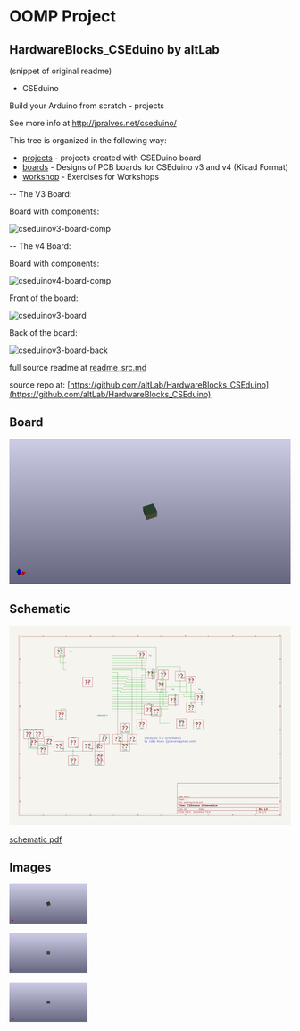 # OOMP Project  
## HardwareBlocks_CSEduino  by altLab  
  
(snippet of original readme)  
  
- CSEduino  
  
Build your Arduino from scratch - projects  
  
See more info at http://jpralves.net/cseduino/  
  
This tree is organized in the following way:  
  
- [projects](projects) - projects created with CSEDuino board  
- [boards](boards) - Designs of PCB boards for CSEduino v3 and v4 (Kicad Format)  
- [workshop](workshop) - Exercises for Workshops  
  
-- The V3 Board:  
  
Board with components:  
  
![cseduinov3-board-comp](boards/1-layer/cseduinov3-board-comp.jpg)  
  
-- The v4 Board:  
  
Board with components:  
  
![cseduinov4-board-comp](boards/2-layer/cseduinov4_3d_4.jpg)  
  
Front of the board:  
  
![cseduinov3-board](boards/2-layer/cseduinov4_3d_2.jpg)  
  
Back of the board:  
  
![cseduinov3-board-back](boards/2-layer/cseduinov4_3d_3.jpg)  
  
  
  
  full source readme at [readme_src.md](readme_src.md)  
  
source repo at: [https://github.com/altLab/HardwareBlocks_CSEduino](https://github.com/altLab/HardwareBlocks_CSEduino)  
## Board  
  
[![working_3d.png](working_3d_600.png)](working_3d.png)  
## Schematic  
  
[![working_schematic.png](working_schematic_600.png)](working_schematic.png)  
  
[schematic pdf](working_schematic.pdf)  
## Images  
  
[![working_3d.png](working_3d_140.png)](working_3d.png)  
  
[![working_3d_back.png](working_3d_back_140.png)](working_3d_back.png)  
  
[![working_3d_front.png](working_3d_front_140.png)](working_3d_front.png)  
